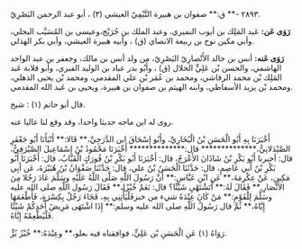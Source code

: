 ٢٨٩٣ -** ق:** صفوان بن هبيرة التَّيْمِيّ العيشي (٣) ، أبو عبد الرحمن البَصْرِيّ.

**رَوَى عَن:** عَبد المَلِك بن أيوب النميري، وعبد الملك بن جُرَيْج،وعيسى بن المُسَيَّب البجلي، وأبي مكين نوح بن ربيعة الانصاي (ق) ، وأبيه هبيرة العيشي، وأبي بكر الهذلي.

**رَوَى عَنه:** أنس بن خالد الأَنْصارِيّ البَصْرِيّ، من ولد أنس بن مالك، وجعفر بن عبد الواحد الهاشمي، والحسن بْن عَلِيٍّ الخلال (ق) ، وأَبُو بدر عباد بن الوليد الفبري، وأبو قلابة عَبد المَلِك بْن محمد الرقاشي، ومحمد بن عُمَر بْن علي المقدمي، ومحمد بْن يحيى الذهلي، ومحمد بْن يزيد الأسفاطي، وابنه الهيثم بن صفوان بن هبيرة، ويحيى بن عَبد الله المقدمي.

قال أبو حاتم (١) : شيخ.

روى له ابن ماجه حديثا واحدا، وقد وقع لنا عاليا عنه.

أَخْبَرَنَا بِهِ أَبُو الْحَسَنِ بْنُ الْبُخَارِيِّ، وأَبُو إِسْحَاقَ ابن الدَّرَجِيِّ،** قَالا:** أَنْبَأَنَا أَبُو جَعْفَرٍ الصَّيْدَلانِيُّ،************** قال:************** أَخْبَرَنَا مَحْمُودُ بْنُ إِسْمَاعِيلَ الصَّيْرَفِيُّ، قال: أخبرنا أَبُو بَكْرِ بْنُ شَاذَانَ الأَعْرَجُ، قال: أَخْبَرَنَا أَبُو بَكْرِ بْنُ فُورَكٍ الْقَبَّابُ، قال: أَخْبَرَنَا أَبُو بَكْرِ بْنُ أَبي عَاصِمٍ، قال: حَدَّثَنَا الْحَسَنُ بْنُ علي، قال: حَدَّثَنَا صَفْوَانُ بْنُ هُبَيْرَةَ، عَن أَبِي مَكِينٍ، عَنْ عِكْرِمَةَ،** عَنِ ابْنِ عَبَّاسٍ:** أَنَّ رَسُولَ اللَّهِ صَلَّى اللَّهُ عَلَيْهِ وسَلَّمَ عَادَ رَجُلا مِنَ الأَنْصَارِ.** فَقَالَ لَهُ:** أَتَشْتَهْيِ شَيْئًا؟ قال: نَعَمْ خُبْزًا،** فَقَالَ رَسُول اللَّهِ صلى الله عليه وسَلَّمَ لِلْقَوْمِ:** مَنْ كَانَ عِنْدَهُ شيء من خبزفَلْيَأْتِنِي بِهِ، فَجَاءَ رَجُلٌ بِكِسْرَةٍ، فَأَطْعَمَهَا إِيَّاهُ،** ثُمَّ قال رَسُولُ اللَّهِ صلى الله عليه وسلم:** إِذَا اشْتَهَى مَرِيضُ أَحَدِكُمْ شَيْئًا فَلْيُطْعِمْهُ إِيَّاهُ.

رَوَاهُ (١) عَنِ الْحَسَنِ بْن عَلِيٍّ، فوافقناه فيه بعلو،** وعِنْدَهُ:** خُبْزُ بُرٍّ.